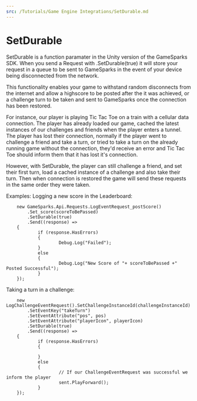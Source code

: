 ```yaml
---
src: /Tutorials/Game Engine Integrations/SetDurable.md
---
```


# SetDurable

SetDurable is a function paramater in the Unity version of the GameSparks SDK. When you send a Request with .SetDurable(true) it will store your request in a queue to be sent to GameSparks in the event of your device being disconnected from the network.

This functionality enables your game to withstand random disconnects from the internet and allow a highscore to be posted after the it was achieved, or a challenge turn to be taken and sent to GameSparks once the connection has been restored.

For instance, our player is playing Tic Tac Toe on a train with a cellular data connection. The player has already loaded our game, cached the latest instances of our challenges and friends when the player enters a tunnel. The player has lost their connection, normally if the player went to challenge a friend and take a turn, or tried to take a turn on the already running game without the connection, they'd receive an error and Tic Tac Toe should inform them that it has lost it's connection.

However, with SetDurable, the player can still challenge a friend, and set their first turn, load a cached instance of a challenge and also take their turn. Then when connection is restored the game will send these requests in the same order they were taken.

Examples: Logging a new score in the Leaderboard:

```
    new GameSparks.Api.Requests.LogEventRequest_postScore()
    	.Set_score(scoreToBePassed)
    	.SetDurable(true)
    	.Send((response) =>
    {
            if (response.HasErrors)
            {
                    Debug.Log("Failed");
            }
            else
            {
                    Debug.Log("New Score of "+ scoreToBePassed +" Posted Successful");
            }
    });
```

Taking a turn in a challenge:

```    
    new LogChallengeEventRequest().SetChallengeInstanceId(challengeInstanceId)
    	.SetEventKey("takeTurn")
    	.SetEventAttribute("pos", pos)
    	.SetEventAttribute("playerIcon", playerIcon)
    	.SetDurable(true)
    	.Send((response) =>
    {
            if (response.HasErrors)
            {

            }
            else
            {
                    // If our ChallengeEventRequest was successful we inform the player
                    sent.PlayForward();
            }
    });

```
